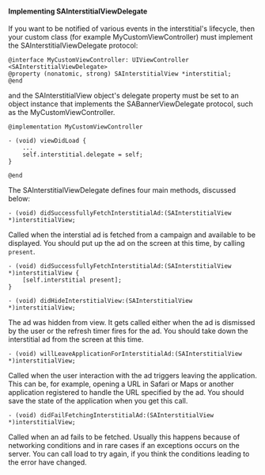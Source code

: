 #### Implementing SAInterstitialViewDelegate

If you want to be notified of various events in the interstitial's lifecycle, then your custom class (for example MyCustomViewController) must implement the SAInterstitialViewDelegate protocol:

```
@interface MyCustomViewController: UIViewController <SAInterstitialViewDelegate>
@property (nonatomic, strong) SAInterstitialView *interstitial;
@end
```

and the SAInterstitialView object's delegate property must be set to an object instance that implements the SABannerViewDelegate protocol, such as the MyCustomViewController.

```
@implementation MyCustomViewController

- (void) viewDidLoad {
	...
	self.interstitial.delegate = self;
}

@end
```

The SAInterstitialViewDelegate defines four main methods, discussed below:

```
- (void) didSuccessfullyFetchInterstitialAd:(SAInterstitialView *)interstitialView;
```
Called when the interstial ad is fetched from a campaign and available to be displayed.
You should put up the ad on the screen at this time, by calling `present`.

```
- (void) didSuccessfullyFetchInterstitialAd:(SAInterstitialView *)interstitialView {
	[self.interstitial present];
}
```

```
- (void) didHideInterstitialView:(SAInterstitialView *)interstitialView;
```
The ad was hidden from view. It gets called either when the ad is dismissed by the user or the refresh timer fires for the ad. You should take down the interstitial ad from the screen at this time.

```
- (void) willLeaveApplicationForInterstitialAd:(SAInterstitialView *)interstitialView;
```
Called when the user interaction with the ad triggers leaving the application.
This can be, for example, opening a URL in Safari or Maps or another application registered to handle the URL specified by the ad. You should save the state of the application when you get this call.

```
- (void) didFailFetchingInterstitialAd:(SAInterstitialView *)interstitialView;
```
Called when an ad fails to be fetched. Usually this happens because of networking conditions and in rare cases if an exceptions occurs on the server. You can call load to try again, if you think the conditions leading to the error have changed.